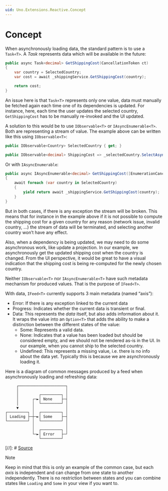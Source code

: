 ```yaml
---
uid: Uno.Extensions.Reactive.Concept
---
```

# Concept

When asynchronously loading data, the standard pattern is to use a `Task<T>`. A _Task_ represents data which will be available in the future:

```csharp
public async Task<decimal> GetShippingCost(CancellationToken ct)
{
	var country = SelectedCountry;
	var cost = await _shippingService.GetShippingCost(country);

	return cost;
}
```

An issue here is that `Task<T>` represents only one value, data must manually be fetched again each time one of its dependencies is updated. For instance, here, each time the user updates the selected country, `GetShippingCost` has to be manually re-invoked and the UI updated.

A solution to this would be to use `IObservable<T>` or `IAsyncEnumerable<T>`. Both are representing a stream of value. The example above can be written like this using `IObservable<T>`:

```csharp
public IObservable<Country> SelectedCountry { get; }

public IObservable<decimal> ShippingCost => _selectedCountry.SelectAsync(country => _shippingService.GetShippingCost(country));
```

Or with `IAsyncEnumerable`:

```csharp
public async IAsyncEnumerable<decimal> GetShippingCost([EnumerationCancellation] CancellationToken ct = default)
{
	await foreach (var country in SelectedCountry)
	{
		yield return await _shippingService.GetShippingCost(country);
	}
}
```

But in both cases, if there is any exception the stream will be broken. This means that for instance in the example above if it is not possible to compute the shipping cost for a given country for any reason (network issue, invalid country, …) the stream of data will be terminated, and selecting another country won’t have any effect.

Also, when a dependency is being updated, we may need to do some asynchronous work, like update a projection. In our example, we asynchronously get the updated shipping cost when the country is changed. From the UI perspective, it would be great to have a visual indication that the shipping cost is being re-computed for the newly chosen country.

Neither `IObservable<T>` nor `IAsyncEnumerable<T>` have such metadata mechanism for produced values. That is the purpose of `IFeed<T>`.

With data, `IFeed<T>` currently supports 3 main metadata (named “axis”):

* Error: If there is any exception linked to the current data
* Progress: Indicates whether the current data is transient or final.
* Data: This represents the _data_ itself, but also adds information about it.
	It wraps the value into an `Option<T>` that adds the ability to make a distinction between the different states of the value:
	* Some: Represents a valid data.
	* None: Indicates that a value has been loaded but should be considered empty, and we should not be rendered as-is in the UI. In our example, when you cannot ship to the selected country.
	* Undefined: This represents a missing value, i.e. there is no info about the data yet. Typically this is because we are asynchronously loading it.

Here is a diagram of common messages produced by a feed when asynchronously loading and refreshing data:

```
     ┌─────────────────────┐
     │                     │
     │         ┌─────────┐ │
     │      ┌─►│ None    ├─┤
     │      │  └─────────┘ │
     ▼      │              │
┌─────────┐ │  ┌─────────┐ │
│ Loading ├─┼─►│ Some    ├─┤
└─────────┘ │  └─────────┘ │
            │              │
            │  ┌─────────┐ │
            └─►│ Error   ├─┘
               └─────────┘
```

[//]: # [Source](https://asciiflow.com/#/share/eJyrVspLzE1VssorzcnRUcpJrEwtUrJSqo5RqohRsrI0MdSJUaoEsozMLYGsktSKEiAnRkkBBB5N2UM5ionJgxmmgA3gUELQXKwaobLTdoFE%2FPLzUlGMwqacVJumIWvF9AdRhhFvJ4jlk5%2BYkpmXjqoH4sPg%2FFwMH1LZBWhexBl3yErINBvhL9eiovwibDGHoR5PulOqVaoFAO48kRs%3D)

> [!NOTE]
> Keep in mind that this is only an example of the common case, but each _axis_ is independent and can change from one state to another independently.
> There is no restriction between states and you can combine states like `Loading` and `Some` in your view if you want to.
